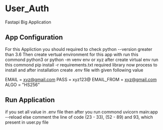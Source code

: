 # User_Auth
Fastapi Big Application

## App Configuration 
For this Appliction you should required to check python --version greater than 3.6
Then create vertual environment for this app with run this commond python3 or python -m venv env or xyz
after create virtual env run this commond pip install -r requirements.txt
required library now process to install and after installation create .env file with given following value

EMAIL = xyz@gmail.com
PASS = xyz123@
EMAIL_FROM = xyz@gmail.com
ALGO = "HS256"

## Run Application 
if you set all value in .env file then after you run commond uvicorn main:app --reload 
else comment the line of code (23 - 33), (52 - 89) and 93, which present in user.py file 
